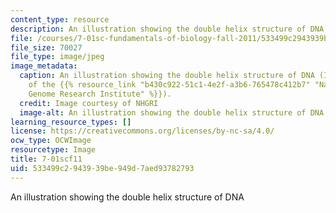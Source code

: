 ```yaml
---
content_type: resource
description: An illustration showing the double helix structure of DNA
file: /courses/7-01sc-fundamentals-of-biology-fall-2011/533499c2943939be949d7aed93782793_7-01scf11.jpg
file_size: 70027
file_type: image/jpeg
image_metadata:
  caption: An illustration showing the double helix structure of DNA (Image courtesy
    of the {{% resource_link "b430c922-51c1-4e2f-a3b6-765478c412b7" "National Human
    Genome Research Institute" %}}).
  credit: Image courtesy of NHGRI
  image-alt: An illustration showing the double helix structure of DNA
learning_resource_types: []
license: https://creativecommons.org/licenses/by-nc-sa/4.0/
ocw_type: OCWImage
resourcetype: Image
title: 7-01scf11
uid: 533499c2-9439-39be-949d-7aed93782793
---
```

An illustration showing the double helix structure of DNA
